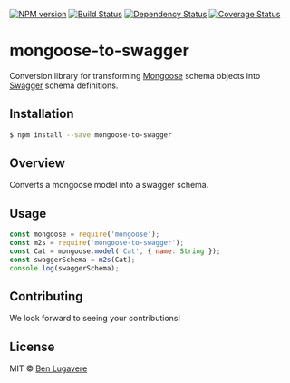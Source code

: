 [![NPM version][npm-image]][npm-url] [![Build Status](https://travis-ci.org/giddyinc/mongoose-to-swagger.svg?branch=master)](https://travis-ci.org/giddyinc/mongoose-to-swagger) [![Dependency Status][daviddm-image]][daviddm-url] [![Coverage Status](https://coveralls.io/repos/github/giddyinc/mongoose-to-swagger/badge.svg?branch=master)](https://coveralls.io/github/giddyinc/mongoose-to-swagger?branch=master)

# mongoose-to-swagger 

Conversion library for transforming [Mongoose](http://mongoosejs.com/) schema objects into [Swagger](http://swagger.io) schema definitions.

## Installation

```sh
$ npm install --save mongoose-to-swagger
```

## Overview

Converts a mongoose model into a swagger schema.

## Usage

```js
const mongoose = require('mongoose');
const m2s = require('mongoose-to-swagger');
const Cat = mongoose.model('Cat', { name: String });
const swaggerSchema = m2s(Cat);
console.log(swaggerSchema);
```

## Contributing
We look forward to seeing your contributions!


## License

MIT © [Ben Lugavere](http://benlugavere.com/)

[npm-image]: https://badge.fury.io/js/mongoose-to-swagger.svg
[npm-url]: https://npmjs.org/package/mongoose-to-swagger
[travis-image]: https://travis-ci.org/giddyinc/mongoose-to-swagger.svg?branch=master
[travis-url]: https://travis-ci.org/giddyinc/mongoose-to-swagger
[daviddm-image]: https://david-dm.org/giddyinc/mongoose-to-swagger.svg?theme=shields.io
[daviddm-url]: https://david-dm.org/giddyinc/mongoose-to-swagger
[coveralls-image]: https://coveralls.io/repos/giddyinc/mongoose-to-swagger/badge.svg
[coveralls-url]: https://coveralls.io/r/giddyinc/mongoose-to-swagger

